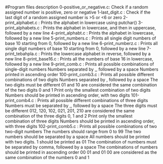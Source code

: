 #Program files description
0-positive_or_negative.c: Check if a random assigned number is positive, zero or negative
1-last_digit.c		: Check if the last digit of a random assigned number is >5 or <6 or zero
2-print_alphabet.c	: Prints the alphabet in lowercase using putchar()
3-print_alphabets.c	: Prints the alphabet in lowercase, and then in uppercase, followed by a new line
4-print_alphabt.c	: Prints the alphabet in lowercase, followed by a new line
5-print_numbers.c	: Prints all single digit numbers of base 10 starting from 0, followed by a new line
6-print_numberz.c	: Prints all single digit numbers of base 10 starting from 0, followed by a new line
7-print_tebahpla.c	: Prints the lowercase alphabet in reverse, followed by a new line
8-print_base16.c	: Prints all the numbers of base 16 in lowercase, followed by a new line
9-print_comb.c		: Prints all possible combinations of single-digit numbers
				Numbers separated by ,, followed by a space
				Numbers printed in ascending order
100-print_comb3.c	: Prints all possible different combinations of two digits
				Numbers separated by , followed by a space
				The two digits must be different
				01 and 10 are considered the same combination of the two digits 0 and 1
				Print only the smallest combination of two digits
				Numbers should be printed in ascending order, with two digits
101-print_comb4.c	: Prints all possible different combinations of three digits
				Numbers must be separated by ,, followed by a space
				The three digits must be different
				012, 120, 102, 021, 201, 210 are considered the same combination of the three digits 0, 1 and 2
				Print only the smallest combination of three digits
				Numbers should be printed in ascending order, with three digits
102-print_comb5.c	: Prints all possible combinations of two two-digit numbers
				The numbers should range from 0 to 99
				The two numbers should be separated by a space
				All numbers should be printed with two digits. 1 should be printed as 01
				The combination of numbers must be separated by comma, followed by a space
				The combinations of numbers should be printed in ascending order
				00 01 and 01 00 are considered as the same combination of the numbers 0 and 1
